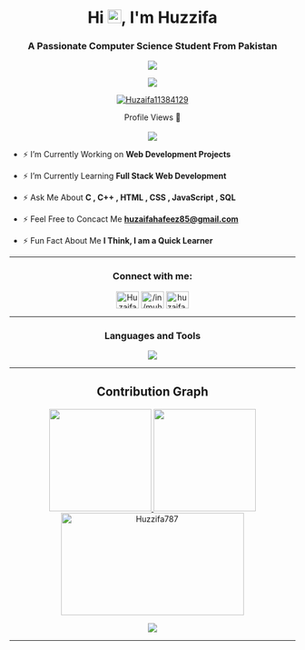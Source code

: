 <h1 align="center">Hi <img src='https://qpluspicture.oss-cn-beijing.aliyuncs.com/6LjjQA/Hi.gif' alt='Hi' width="24"/>, I'm Huzzifa</h1>
<h3 align="center">A Passionate Computer Science Student From Pakistan</h3>

<p align="center">
          <a href="https://github.com/Huzzifa787"><img src="https://readme-typing-svg.herokuapp.com?font=&duration=2000&color=2980B9&background=22CC3300&center=true&vCenter=true&width=500&lines=DSA+%7C+OOP+%7C+C%2B%2B+%7C+C+%7C+SQL;HTML+%7C+CSS+%7C+JS+;Love+to+Learn+New+Technologies"](https://git.io/typing-svg)></a>
</p>



<p align="center"> <a href="https://github.com/ryo-ma/github-profile-trophy"><img src="https://github-profile-trophy.vercel.app/?username=Huzzifa787&theme=discord&row=2&column=3&margin-w=10&margin-h=10"/></a> </p>

<p align="center"> <a href="https://twitter.com/Huzaifa11384129" target="blank"><img src="https://img.shields.io/twitter/follow/Huzaifa11384129?logo=twitter&style=for-the-badge" alt="Huzaifa11384129" /></a> </p>

<p align="center"> 
  Profile Views 🎃<br><br>
  <img src="https://profile-counter.glitch.me/Huzzifa787/count.svg" />
</p>

- ⚡ I’m Currently Working on **Web Development Projects**

- ⚡ I’m Currently Learning   **Full Stack Web Development**

- ⚡ Ask Me About             **C , C++ , HTML , CSS , JavaScript , SQL**

- ⚡ Feel Free to Concact Me  **huzaifahafeez85@gmail.com**

- ⚡ Fun Fact About Me        **I Think, I am a Quick Learner**

<hr>

<h3 align="center">Connect with me:</h3>
<p align="center">
<a href="https://twitter.com/Huzaifa11384129" target="blank"><img align="center" src="https://raw.githubusercontent.com/rahuldkjain/github-profile-readme-generator/master/src/images/icons/Social/twitter.svg" alt="Huzaifa11384129" height="30" width="40" /></a>
<a href="https://www.linkedin.com/in/muhammad-huzzifa-hafeez-83b68321b//" target="blank"><img align="center" src="https://raw.githubusercontent.com/rahuldkjain/github-profile-readme-generator/master/src/images/icons/Social/linked-in-alt.svg" alt="/in/muhammad-huzzifa-hafeez-83b68321b/" height="30" width="40" /></a>
<a href="https://instagram.com/huzaifa.9750" target="blank"><img align="center" src="https://raw.githubusercontent.com/rahuldkjain/github-profile-readme-generator/master/src/images/icons/Social/instagram.svg" alt="huzaifa.9750" height="30" width="40" /></a>
</p>

<hr>

<h3 align="center">Languages and Tools </h3>
<p align="center">
  <a href="https://skillicons.dev">
    <img src="https://skillicons.dev/icons?i=html,css,bootstrap,js,c,cs,cpp,git,github,ai,mongodb,py,ai" />
  </a>
</p>

<hr>

<h2 align="center">Contribution Graph</h2>

<p align="center">
  <a href="https://github.com/Huzzifa787"><span>
   <img height="180em" src="https://github-readme-stats.vercel.app/api?username=Huzzifa787&count_private=true&show_icons=true&theme=dracula&&include_all_commits=true"/>
    <img height="180em" src="https://github-readme-stats-eight-theta.vercel.app/api/top-langs/?username=Huzzifa787&&layout=compact&langs_count=8&theme=dracula&hide_border=false"/>
    <img height="180em" width=80% src="https://github-readme-streak-stats.herokuapp.com/?user=Huzzifa787&theme=dracula&show_icons=true&locale=en&layout=demo&hide_border=false&border_radius=5" alt=Huzzifa787 />
    
</p>

<p align="center">
          <img src="https://github-profile-summary-cards.vercel.app/api/cards/profile-details?username=Huzzifa787&theme=gruvbox&hide_border=false" />
    </span></a>
<br>
<hr>
